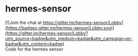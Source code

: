 # hermes-sensor

[![Join the chat at https://gitter.im/hermes-sensor/Lobby](https://badges.gitter.im/hermes-sensor/Lobby.svg)](https://gitter.im/hermes-sensor/Lobby?utm_source=badge&utm_medium=badge&utm_campaign=pr-badge&utm_content=badge)  
Code for the hermes sensor
